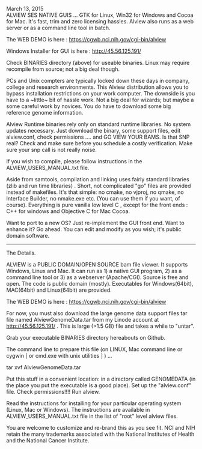 
March 13, 2015     
ALVIEW SES NATIVE GUIS ... GTK for Linux, Win32 for Windows and Cocoa for Mac.  It's fast, trim and zero licensing hassles.   Alview also runs as a web server or as a command line tool in batch. 

<p>The WEB DEMO is here : <a href="https://cgwb.nci.nih.gov/cgi-bin/alview">https://cgwb.nci.nih.gov/cgi-bin/alview</a></p>
<p>Windows Installer for GUI is here : <a href="http://45.56.125.191/">http://45.56.125.191/</a></p>

Check BINARIES directory (above) for useable binaries.  Linux may require recompile from source; not a big deal though.

PCs and Unix compters are typically locked down these days in company, college and research environments.  This Alview distribution allows you to bypass installation restrictions on your work computer.  The downside is you have to a ~little~ bit of hassle work.  Not a big deal for 
wizards; but maybe a some careful work by novices.  You do have to download some big reference genome information.

Alview Runtime binaries rely only on standard runtime libraries.   No system updates necessary.
Just download the binary, some support files, edit alview.conf,  check permissions .... and GO VIEW YOUR BAMS.
Is that SNP real?   Check and make sure before you schedule a costly verification.  Make sure your snp call is not really noise.

If you wish to compile, please follow instructions in the ALVIEW_USERS_MANUAL.txt file. 

Aside from samtools, compilation and linking uses fairly standard libraries (zlib and run time libraries) .
Short, not complicated "go" files are provided instead of makefiles.  It's that simple: no cmake, 
no vjproj, no qmake, no Interface Builder, no nmake.exe etc. (You can use them if you want, of course).
Everything is pure vanilla low level C , except for the front ends : C++ for windows and Objective C for Mac Cocoa.

Want to port to a new OS?  Just re-implement the GUI front end.  Want to enhance it?  Go ahead.  You can edit and modify as you wish; it's public domain software.

_____

The Details.

ALVIEW is a PUBLIC DOMAIN/OPEN SOURCE bam file viewer.  It supports Windows, Linux and Mac.  It can run as 1) a native GUI program, 2) as a command line tool or 3) as a webserver (Apache/CGI).  Source is free and open.  The code is public domain (mostly).  Executables for Windows(64bit), MAC(64bit) and Linux(64bit) are provided.</p>

<p>The WEB DEMO is here : <a href="https://cgwb.nci.nih.gov/cgi-bin/alview">https://cgwb.nci.nih.gov/cgi-bin/alview</a></p>

For now, you must also download the large genome data support files tar file named 
AlviewGenomeData.tar  from my Linode account at <a href="http://45.56.125.191/">http://45.56.125.191/</a> .  This is large (&gt;1.5 GB) file and takes a while to "untar".  

Grab your executable BINARIES directory hereabouts on Github.  

<p>The   command line  to prepare this file (on LINUX, Mac command line or cygwin [ or cmd.exe with unix utilities ] ) ... 

tar xvf AlviewGenomeData.tar

Put this stuff in a convenient location: in a directory called GENOMEDATA (in the place you put the executable is a good place). 
Set up the "alview.conf" file.
Check permissions!!!! 
Run alview.

<p>Read the instructions for installing for your particular operating system (Linux, Mac or Windows).
The instructions are available in ALVIEW_USERS_MANUAL.txt file in the list of "root" level alview files.</p>

You are welcome to customize and re-brand this as you see fit. NCI and NIH retain the many trademarks associated with the National Institutes of Health and the National Cancer Institute.</p>

